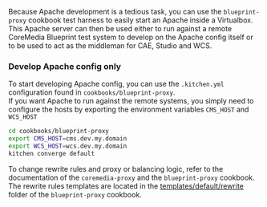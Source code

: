 Because Apache development is a tedious task, you can use the `blueprint-proxy` cookbook test harness to easily start an 
Apache inside a Virtualbox. This Apache server can then be used either to run against a remote CoreMedia Blueprint test system to 
develop on the Apache config itself or to be used to act as the middleman for CAE, Studio and WCS. 
 
 
### Develop Apache config only  

To start developing Apache config, you can use the `.kitchen.yml` configuration found in `cookbooks/blueprint-proxy`.  
If you want Apache to run against the remote systems, you simply need to configure the hosts by exporting the environment variables `CMS_HOST` and `WCS_HOST`

```bash
cd cookbooks/blueprint-proxy
export CMS_HOST=cms.dev.my.domain
export WCS_HOST=wcs.dev.my.domain
kitchen converge default
```

To change rewrite rules and proxy or balancing logic, refer to the documentation of the `coremedia-proxy` and the `blueprint-proxy` cookbook. 
The rewrite rules templates are located in the [templates/default/rewrite](../cookbooks/blueprint-proxy/templates/default/rewrite) 
folder of the `blueprint-proxy` cookbook. 
